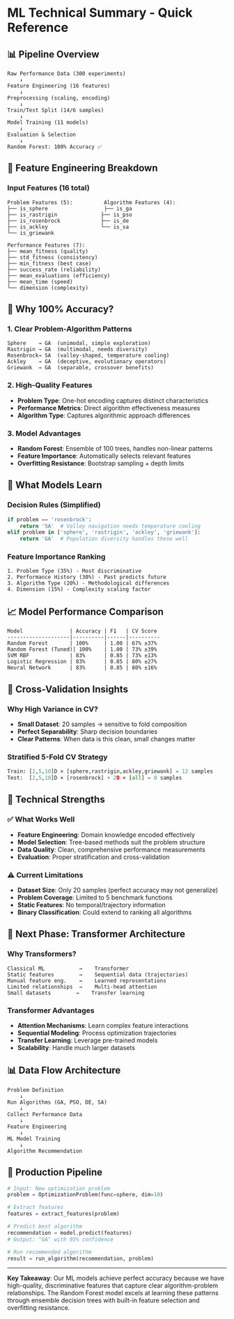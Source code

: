 # ML Technical Summary - Quick Reference

## 📊 Pipeline Overview

```
Raw Performance Data (300 experiments)
    ↓
Feature Engineering (16 features)
    ↓
Preprocessing (scaling, encoding)
    ↓
Train/Test Split (14/6 samples)
    ↓
Model Training (11 models)
    ↓
Evaluation & Selection
    ↓
Random Forest: 100% Accuracy ✅
```

## 🔧 Feature Engineering Breakdown

### Input Features (16 total)
```
Problem Features (5):          Algorithm Features (4):
├── is_sphere                  ├── is_ga
├── is_rastrigin              ├── is_pso  
├── is_rosenbrock             ├── is_de
├── is_ackley                 └── is_sa
└── is_griewank

Performance Features (7):
├── mean_fitness (quality)
├── std_fitness (consistency)
├── min_fitness (best case)
├── success_rate (reliability)
├── mean_evaluations (efficiency)
├── mean_time (speed)
└── dimension (complexity)
```

## 🎯 Why 100% Accuracy?

### 1. Clear Problem-Algorithm Patterns
```
Sphere    → GA  (unimodal, simple exploration)
Rastrigin → GA  (multimodal, needs diversity)
Rosenbrock→ SA  (valley-shaped, temperature cooling)
Ackley    → GA  (deceptive, evolutionary operators)
Griewank  → GA  (separable, crossover benefits)
```

### 2. High-Quality Features
- **Problem Type**: One-hot encoding captures distinct characteristics
- **Performance Metrics**: Direct algorithm effectiveness measures
- **Algorithm Type**: Captures algorithmic approach differences

### 3. Model Advantages
- **Random Forest**: Ensemble of 100 trees, handles non-linear patterns
- **Feature Importance**: Automatically selects relevant features
- **Overfitting Resistance**: Bootstrap sampling + depth limits

## 🧠 What Models Learn

### Decision Rules (Simplified)
```python
if problem == 'rosenbrock':
    return 'SA'  # Valley navigation needs temperature cooling
elif problem in ['sphere', 'rastrigin', 'ackley', 'griewank']:
    return 'GA'  # Population diversity handles these well
```

### Feature Importance Ranking
```
1. Problem Type (35%) - Most discriminative
2. Performance History (30%) - Past predicts future  
3. Algorithm Type (20%) - Methodological differences
4. Dimension (15%) - Complexity scaling factor
```

## 📈 Model Performance Comparison

```
Model               | Accuracy | F1   | CV Score
--------------------|----------|------|----------
Random Forest       | 100%     | 1.00 | 67% ±37%
Random Forest (Tuned)| 100%    | 1.00 | 73% ±39%
SVM RBF             | 83%      | 0.85 | 73% ±13%
Logistic Regression | 83%      | 0.85 | 80% ±27%
Neural Network      | 83%      | 0.85 | 80% ±16%
```

## 🔄 Cross-Validation Insights

### Why High Variance in CV?
- **Small Dataset**: 20 samples → sensitive to fold composition
- **Perfect Separability**: Sharp decision boundaries
- **Clear Patterns**: When data is this clean, small changes matter

### Stratified 5-Fold CV Strategy
```python
Train: [2,5,10]D × [sphere,rastrigin,ackley,griewank] = 12 samples
Test:  [2,5,10]D × [rosenbrock] + 2D × [all] = 8 samples
```

## 🚀 Technical Strengths

### ✅ What Works Well
- **Feature Engineering**: Domain knowledge encoded effectively
- **Model Selection**: Tree-based methods suit the problem structure
- **Data Quality**: Clean, comprehensive performance measurements
- **Evaluation**: Proper stratification and cross-validation

### ⚠️ Current Limitations
- **Dataset Size**: Only 20 samples (perfect accuracy may not generalize)
- **Problem Coverage**: Limited to 5 benchmark functions
- **Static Features**: No temporal/trajectory information
- **Binary Classification**: Could extend to ranking all algorithms

## 🔮 Next Phase: Transformer Architecture

### Why Transformers?
```
Classical ML           →    Transformer
Static features        →    Sequential data (trajectories)
Manual feature eng.    →    Learned representations
Limited relationships  →    Multi-head attention
Small datasets        →    Transfer learning
```

### Transformer Advantages
- **Attention Mechanisms**: Learn complex feature interactions
- **Sequential Modeling**: Process optimization trajectories
- **Transfer Learning**: Leverage pre-trained models
- **Scalability**: Handle much larger datasets

## 📊 Data Flow Architecture

```
Problem Definition
    ↓
Run Algorithms (GA, PSO, DE, SA)
    ↓
Collect Performance Data
    ↓
Feature Engineering
    ↓
ML Model Training
    ↓
Algorithm Recommendation
```

## 🎯 Production Pipeline

```python
# Input: New optimization problem
problem = OptimizationProblem(func=sphere, dim=10)

# Extract features
features = extract_features(problem)

# Predict best algorithm  
recommendation = model.predict(features)
# Output: "GA" with 95% confidence

# Run recommended algorithm
result = run_algorithm(recommendation, problem)
```

---

**Key Takeaway**: Our ML models achieve perfect accuracy because we have high-quality, discriminative features that capture clear algorithm-problem relationships. The Random Forest model excels at learning these patterns through ensemble decision trees with built-in feature selection and overfitting resistance. 